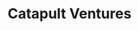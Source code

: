 ---
layout: firm_page
title: "Catapult Ventures"
id: "catapult.vc"
permalink: "/catapultventurescatapult.vc/"
website: "https://catapult.vc"
offices: "Los Altos (United States)"
investment_stages: "Seed, Series A"
portfolio_companies: "Advanced Farm, Anello Photonics, Camect, Elroy Air, Flightwave, Oculii, Spin Launch, Strella Biotech, Urban Sky, Full Speed Automation, Urban Machine, Quadratic, Domatic, Mythic, Pickle Robot, Pictor.us, Cady, Left Hand Robotics, Path Robotics, Resonado Labs, flypyka"
portfolio_link: "https://catapult.vc/portfolio/"
investment_markets: "Automation, Robotics, AI, IoT, Hardware, Embedded Systems, Software, Industrial Manufacturing, Automotive, Aerospace, Agriculture, Construction, Healthcare, Consumer Electronics"
founded_year: "2017"
description: "Catapult Ventures invests in pre-seed and seed-stage startups at the intersection of hardware, embedded systems, and software. They focus on founders creating competitive advantages through interdisciplinary thinking and often lead or syndicate with other investors, reserving capital for subsequent funding rounds."
linkedin: "https://www.linkedin.com/company/catapultventures/"
twitter: "https://twitter.com/catapultseed"
instagram: ""
team_page: "https://catapult.vc/about/"
investor_type: "Venture Capital"
crunchbase: "https://www.crunchbase.com/organization/catapult-ventures"
pitchbook: "https://pitchbook.com/profiles/investor/265469-50"

# SEO Optimization
meta_title: "Catapult Ventures - VC Firm - projectstartups.com"
meta_description: "Catapult Ventures, Catapult Ventures invests in pre-seed and seed-stage startups at the intersection of hardware, embedded systems, and software. They focus on founders ..."
meta_keywords: "Catapult Ventures, Automation, Robotics, AI, IoT, Hardware, Embedded Systems, Software, Industrial Manufacturing, Automotive, Aerospace, Agriculture, Construction, Healthcare, Consumer Electronics, VC firm, venture capital, startup investor, projectstartups.com"
canonical_url: "https://vc.projectstartups.com/catapultventurescatapult.vc/"
---
